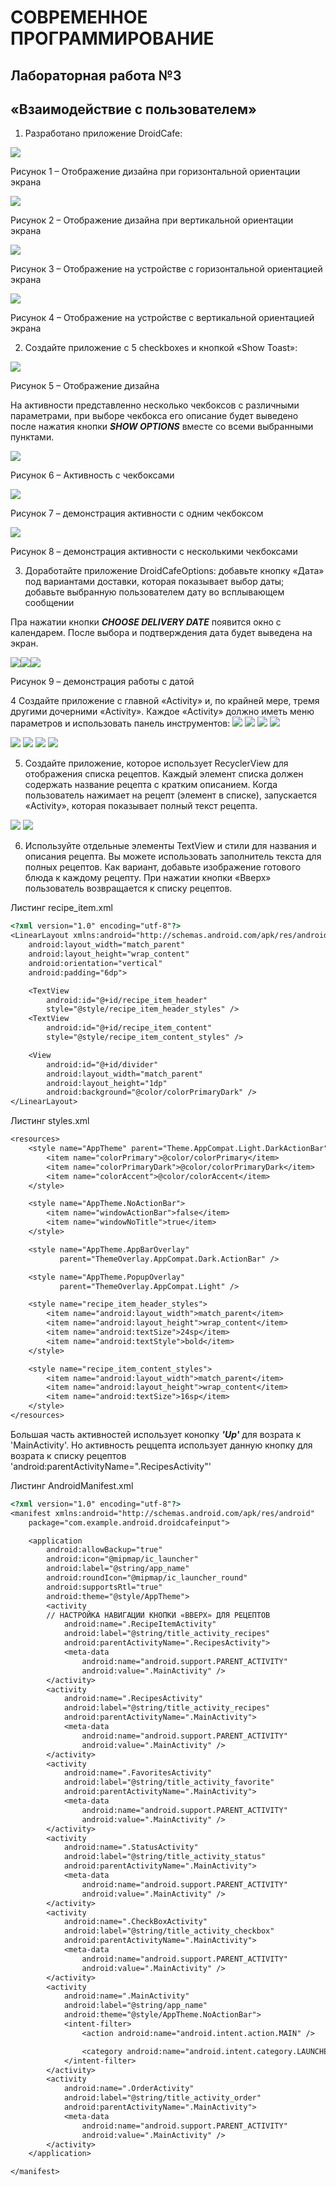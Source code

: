 # СОВРЕМЕННОЕ ПРОГРАММИРОВАНИЕ
                     
## Лабораторная работа №3

## «Взаимодействие с пользователем»

1.	Разработано приложение DroidCafe: 

![](.README_images/401369d7.png)

Рисунок 1 – Отображение дизайна при горизонтальной ориентации экрана

![](.README_images/fe708d5a.png)

Рисунок 2 – Отображение дизайна при вертикальной ориентации экрана

![](.README_images/4d64c3c9.png)

Рисунок 3 – Отображение на устройстве с горизонтальной ориентацией экрана

![](.README_images/a2dcb3f1.png)

Рисунок 4 – Отображение на устройстве с вертикальной ориентацией экрана

2.	Создайте приложение с 5 checkboxes и кнопкой «Show Toast»:

![](.README_images/94124ea8.png)

Рисунок 5 – Отображение дизайна

На активности представленно несколько чекбоксов с различными параметрами, при выборе чекбокса его описание будет выведено после нажатия кнопки ***SHOW OPTIONS*** вместе со всеми выбранными пунктами.

![](.README_images/c9cf9817.png)

Рисунок 6 – Активность с чекбоксами

![](.README_images/896b443f.png)

Рисунок 7 – демонстрация активности с одним чекбоксом

![](.README_images/b1982c50.png)

Рисунок 8 – демонстрация активности с несколькими чекбоксами

3.	Доработайте приложение DroidCafeOptions: добавьте кнопку «Дата» под вариантами доставки, которая показывает выбор даты; добавьте выбранную пользователем дату во всплывающем сообщении

Пра нажатии кнопки ***CHOOSE DELIVERY DATE*** появится окно с календарем. После выбора и подтверждения дата будет выведена на экран. 

![](.README_images/5d603be4.png)![](.README_images/348c8c51.png)![](.README_images/b04c3793.png)

Рисунок 9 – демонстрация работы с датой

4	Создайте приложение с главной «Activity»  и, по крайней мере, тремя другими дочерними «Activity». Каждое «Activity» должно иметь меню параметров и использовать панель инструментов:
![](.README_images/fbcc5cd3.png)
![](.README_images/84ba0533.png)
![](.README_images/5785d8e7.png)
![](.README_images/6881e789.png)

![](.README_images/af799f91.png)
![](.README_images/aaf35cc8.png)
![](.README_images/94cd9d18.png)
![](.README_images/41687847.png)

5.	Создайте приложение, которое использует RecyclerView для отображения списка рецептов. Каждый элемент списка должен содержать название рецепта с кратким описанием. Когда пользователь нажимает на рецепт (элемент в списке), запускается «Activity», которая показывает полный текст рецепта.

![](.README_images/94cd9d18.png)
![](.README_images/41687847.png)

6.	Используйте отдельные элементы TextView и стили для названия и описания рецепта. Вы можете использовать заполнитель текста для полных рецептов. Как вариант, добавьте изображение готового блюда к каждому рецепту. При нажатии кнопки «Вверх» пользователь возвращается к списку рецептов.

Листинг recipe_item.xml

```dtd
<?xml version="1.0" encoding="utf-8"?>
<LinearLayout xmlns:android="http://schemas.android.com/apk/res/android"
    android:layout_width="match_parent"
    android:layout_height="wrap_content"
    android:orientation="vertical"
    android:padding="6dp">

    <TextView
        android:id="@+id/recipe_item_header"
        style="@style/recipe_item_header_styles" />
    <TextView
        android:id="@+id/recipe_item_content"
        style="@style/recipe_item_content_styles" />

    <View
        android:id="@+id/divider"
        android:layout_width="match_parent"
        android:layout_height="1dp"
        android:background="@color/colorPrimaryDark" />
</LinearLayout>
```
Листинг styles.xml

```dtd
<resources>
    <style name="AppTheme" parent="Theme.AppCompat.Light.DarkActionBar">
        <item name="colorPrimary">@color/colorPrimary</item>
        <item name="colorPrimaryDark">@color/colorPrimaryDark</item>
        <item name="colorAccent">@color/colorAccent</item>
    </style>

    <style name="AppTheme.NoActionBar">
        <item name="windowActionBar">false</item>
        <item name="windowNoTitle">true</item>
    </style>

    <style name="AppTheme.AppBarOverlay"
           parent="ThemeOverlay.AppCompat.Dark.ActionBar" />

    <style name="AppTheme.PopupOverlay"
           parent="ThemeOverlay.AppCompat.Light" />

    <style name="recipe_item_header_styles">
        <item name="android:layout_width">match_parent</item>
        <item name="android:layout_height">wrap_content</item>
        <item name="android:textSize">24sp</item>
        <item name="android:textStyle">bold</item>
    </style>

    <style name="recipe_item_content_styles">
        <item name="android:layout_width">match_parent</item>
        <item name="android:layout_height">wrap_content</item>
        <item name="android:textSize">16sp</item>
    </style>
</resources>
```
Большая часть активностей использует конопку ***'Up'*** для возрата к 'MainActivity'. Но активность реццепта использует данную кнопку для возрата к списку рецептов 'android:parentActivityName=".RecipesActivity"'

Листинг AndroidManifest.xml

```dtd
<?xml version="1.0" encoding="utf-8"?>
<manifest xmlns:android="http://schemas.android.com/apk/res/android"
    package="com.example.android.droidcafeinput">

    <application
        android:allowBackup="true"
        android:icon="@mipmap/ic_launcher"
        android:label="@string/app_name"
        android:roundIcon="@mipmap/ic_launcher_round"
        android:supportsRtl="true"
        android:theme="@style/AppTheme">
        <activity
        // НАСТРОЙКА НАВИГАЦИИ КНОПКИ «ВВЕРХ» ДЛЯ РЕЦЕПТОВ
            android:name=".RecipeItemActivity"  
            android:label="@string/title_activity_recipes"
            android:parentActivityName=".RecipesActivity">
            <meta-data
                android:name="android.support.PARENT_ACTIVITY"
                android:value=".MainActivity" />
        </activity>
        <activity
            android:name=".RecipesActivity"
            android:label="@string/title_activity_recipes"
            android:parentActivityName=".MainActivity">
            <meta-data
                android:name="android.support.PARENT_ACTIVITY"
                android:value=".MainActivity" />
        </activity>
        <activity
            android:name=".FavoritesActivity"
            android:label="@string/title_activity_favorite"
            android:parentActivityName=".MainActivity">
            <meta-data
                android:name="android.support.PARENT_ACTIVITY"
                android:value=".MainActivity" />
        </activity>
        <activity
            android:name=".StatusActivity"
            android:label="@string/title_activity_status"
            android:parentActivityName=".MainActivity">
            <meta-data
                android:name="android.support.PARENT_ACTIVITY"
                android:value=".MainActivity" />
        </activity>
        <activity
            android:name=".CheckBoxActivity"
            android:label="@string/title_activity_checkbox"
            android:parentActivityName=".MainActivity">
            <meta-data
                android:name="android.support.PARENT_ACTIVITY"
                android:value=".MainActivity" />
        </activity>
        <activity
            android:name=".MainActivity"
            android:label="@string/app_name"
            android:theme="@style/AppTheme.NoActionBar">
            <intent-filter>
                <action android:name="android.intent.action.MAIN" />

                <category android:name="android.intent.category.LAUNCHER" />
            </intent-filter>
        </activity>
        <activity
            android:name=".OrderActivity"
            android:label="@string/title_activity_order"
            android:parentActivityName=".MainActivity">
            <meta-data
                android:name="android.support.PARENT_ACTIVITY"
                android:value=".MainActivity" />
        </activity>
    </application>

</manifest>
```


